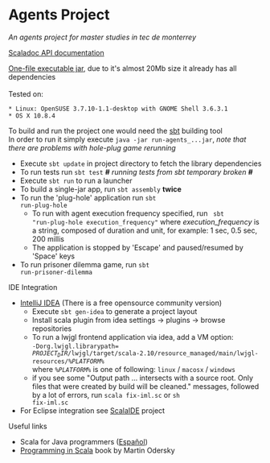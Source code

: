 Agents Project
========================

<i>An agents project for master studies in tec de monterrey</i>

<a href="https://googledrive.com/host/0B9XpukXOfywNYUVlQ0xJS3NGcXM/index.html#package">Scaladoc API documentation</a>

<a href="https://drive.google.com/file/d/0B9XpukXOfywNZ3lMdWFPZ28zaVU/edit?usp=sharing">One-file executable jar</a>, due to it's almost 20Mb size it already has all dependencies<br/>
<br/>Tested on:

    * Linux: OpenSUSE 3.7.10-1.1-desktop with GNOME Shell 3.6.3.1
    * OS X 10.8.4
To build and run the project one would need the <a href="http://www.scala-sbt.org/">sbt</a> building tool
<br/>In order to run it simply execute <code>java -jar run-agents_...jar</code>, 
<i>note that there are problems with hole-plug game rerunning </i>

* Execute <code>sbt update</code> in project directory to fetch the library dependencies 
* To run tests run <code>sbt test</code> <i><b>#</b> running tests from sbt temporary broken <b>#</b></i>
* Execute <code>sbt run</code> to run a launcher
* To build a single-jar app, run <code>sbt assembly</code> <b>twice</b>
* To run the 'plug-hole' application run <code>sbt run-plug-hole</code>
  * To run with agent execution frequency specified, run <code> sbt "run-plug-hole execution_frequency"</code>
    where <i>execution_frequency</i> is a string, composed of duration and unit, for example:
    1 sec, 0.5 sec, 200 millis
  * The application is stopped by 'Escape' and paused/resumed by 'Space' keys
* To run prisoner dilemma game, run <code>sbt run-prisoner-dilemma</code>

IDE Integration
* <a href="http://www.jetbrains.com/idea/">IntelliJ IDEA</a> (There is a free opensource community version) <br/> 
  * Execute <code>sbt gen-idea</code> to generate a project layout
  * Install scala plugin from idea settings -> plugins -> browse repositories
  * To run a lwjgl frontend application via idea, add a VM option: <br/><code>-Dorg.lwjgl.librarypath=<br/>$PROJECT_DIR$/lwjgl/target/scala-2.10/resource_managed/main/lwjgl-resources/<i>%PLATFORM%</i></code>
    <br/>where <code><i>%PLATFORM%</i></code> is one of following: <code>linux</code> / <code>macosx</code> / <code>windows</code>
  * if you see some "Output path ... intersects with a source root. Only files that were created by build will be cleaned." messages,
     followed by a lot of errors, run <code>scala fix-iml.sc</code> or <code>sh fix-iml.sc</code>
* For Eclipse integration see <a href="http://scala-ide.org/">ScalaIDE<a/> project

Useful links
* Scala for Java programmers (<a href='http://docs.scala-lang.org/es/tutorials/scala-for-java-programmers.html'>Español<a/>)
* <a href="http://www.cs.ucsb.edu/~benh/162/Programming-in-Scala.pdf">Programming in Scala</a> book by Martin Odersky
